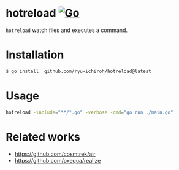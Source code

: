 # hotreload [![Go](https://github.com/ryu-ichiroh/hotreload/actions/workflows/go.yml/badge.svg)](https://github.com/ryu-ichiroh/hotreload/actions/workflows/go.yml)

`hotreload` watch files and executes a command.

# Installation

```bash
$ go install  github.com/ryu-ichiroh/hotreload@latest
```



# Usage

```bash
hotreload -include="**/*.go" -verbose -cmd="go run ./main.go"
```


# Related works

* https://github.com/cosmtrek/air
* https://github.com/oxequa/realize

